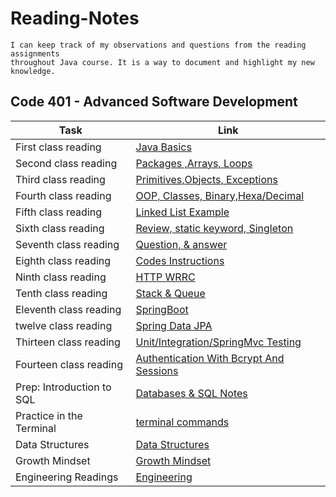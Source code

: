 # Reading-Notes

```
I can keep track of my observations and questions from the reading assignments
throughout Java course. It is a way to document and highlight my new knowledge.
```

## Code 401 - Advanced Software Development

| Task                      | Link                                                    |
|---------------------------|---------------------------------------------------------|
| First class reading       | [Java Basics](Class-01.md)                              |
| Second class reading      | [Packages ,Arrays, Loops](Class-02.md)                  |
| Third class reading       | [Primitives,Objects, Exceptions](Class-03.md)           |
| Fourth class reading      | [OOP, Classes, Binary,Hexa/Decimal](Class-04.md)        |
| Fifth class reading       | [Linked List Example](Class-05.md)                      |
| Sixth class reading       | [Review, static keyword, Singleton](Class-06.md)        |
| Seventh class reading     | [Question, & answer](Class-07.md)                       |
| Eighth class reading      | [Codes Instructions](Class-08.md)                       |
| Ninth class reading       | [HTTP WRRC](Class-09.md)                                |
| Tenth class reading       | [Stack & Queue](Class-10.md)                            |
| Eleventh class reading    | [SpringBoot ](Class-11.md)                              |
| twelve class reading      | [Spring Data JPA ](Class-12.md)                         |
| Thirteen class reading    | [Unit/Integration/SpringMvc Testing ](Class-13.md)      |
| Fourteen class reading    | [Authentication With Bcrypt And Sessions ](Class-14.md) |
| Prep: Introduction to SQL | [Databases & SQL Notes](sql-notes.md)                   |
| Practice in the Terminal  | [terminal commands](terminal.md)                        |
| Data Structures           | [Data Structures](Data-Structures.md)                   |
| Growth Mindset            | [Growth Mindset](Growth-Mindset.md)                     |
| Engineering Readings      | [Engineering](Engineering.md)                           |
